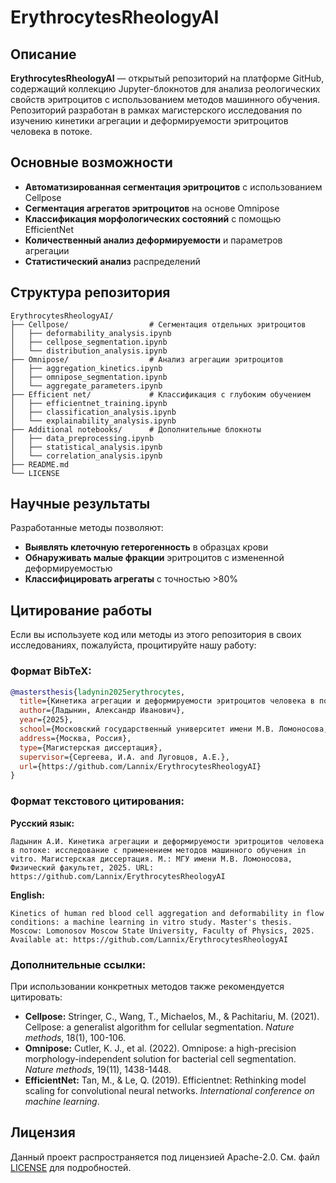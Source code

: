 # ErythrocytesRheologyAI

## Описание

**ErythrocytesRheologyAI** — открытый репозиторий на платформе GitHub, содержащий коллекцию Jupyter-блокнотов для анализа реологических свойств эритроцитов с использованием методов машинного обучения. Репозиторий разработан в рамках магистерского исследования по изучению кинетики агрегации и деформируемости эритроцитов человека в потоке.

## Основные возможности

- **Автоматизированная сегментация эритроцитов** с использованием Cellpose
- **Сегментация агрегатов эритроцитов** на основе Omnipose
- **Классификация морфологических состояний** с помощью EfficientNet
- **Количественный анализ деформируемости** и параметров агрегации
- **Статистический анализ** распределений

## Структура репозитория

```
ErythrocytesRheologyAI/
├── Cellpose/                  # Сегментация отдельных эритроцитов
│   ├── deformability_analysis.ipynb
│   ├── cellpose_segmentation.ipynb
│   └── distribution_analysis.ipynb
├── Omnipose/                  # Анализ агрегации эритроцитов
│   ├── aggregation_kinetics.ipynb
│   ├── omnipose_segmentation.ipynb
│   └── aggregate_parameters.ipynb
├── Efficient net/             # Классификация с глубоким обучением
│   ├── efficientnet_training.ipynb
│   ├── classification_analysis.ipynb
│   └── explainability_analysis.ipynb
├── Additional notebooks/      # Дополнительные блокноты
│   ├── data_preprocessing.ipynb
│   ├── statistical_analysis.ipynb
│   └── correlation_analysis.ipynb
├── README.md
└── LICENSE
```

## Научные результаты

Разработанные методы позволяют:

- **Выявлять клеточную гетерогенность** в образцах крови
- **Обнаруживать малые фракции** эритроцитов с измененной деформируемостью  
- **Классифицировать агрегаты** с точностью >80%

## Цитирование работы

Если вы используете код или методы из этого репозитория в своих исследованиях, пожалуйста, процитируйте нашу работу:

### Формат BibTeX:

```bibtex
@mastersthesis{ladynin2025erythrocytes,
  title={Кинетика агрегации и деформируемости эритроцитов человека в потоке: исследование с применением методов машинного обучения in vitro},
  author={Ладынин, Александр Иванович},
  year={2025},
  school={Московский государственный университет имени М.В. Ломоносова, Физический факультет},
  address={Москва, Россия},
  type={Магистерская диссертация},
  supervisor={Сергеева, И.А. and Луговцов, А.Е.},
  url={https://github.com/Lannix/ErythrocytesRheologyAI}
}
```

### Формат текстового цитирования:

**Русский язык:**
```
Ладынин А.И. Кинетика агрегации и деформируемости эритроцитов человека в потоке: исследование с применением методов машинного обучения in vitro. Магистерская диссертация. М.: МГУ имени М.В. Ломоносова, Физический факультет, 2025. URL: https://github.com/Lannix/ErythrocytesRheologyAI
```

**English:**
```
Kinetics of human red blood cell aggregation and deformability in flow conditions: a machine learning in vitro study. Master's thesis. Moscow: Lomonosov Moscow State University, Faculty of Physics, 2025. Available at: https://github.com/Lannix/ErythrocytesRheologyAI
```

### Дополнительные ссылки:

При использовании конкретных методов также рекомендуется цитировать:

- **Cellpose:** Stringer, C., Wang, T., Michaelos, M., & Pachitariu, M. (2021). Cellpose: a generalist algorithm for cellular segmentation. *Nature methods*, 18(1), 100-106.
- **Omnipose:** Cutler, K. J., et al. (2022). Omnipose: a high-precision morphology-independent solution for bacterial cell segmentation. *Nature methods*, 19(11), 1438-1448.
- **EfficientNet:** Tan, M., & Le, Q. (2019). Efficientnet: Rethinking model scaling for convolutional neural networks. *International conference on machine learning*.

## Лицензия

Данный проект распространяется под лицензией Apache-2.0. См. файл [LICENSE](LICENSE) для подробностей.
